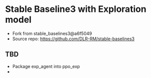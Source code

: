 # Stable Baseline3 with Exploration model
- Fork from stable_baselines3@a6f5049
- Source repo: https://github.com/DLR-RM/stable-baselines3

## TBD
- Package exp_agent into ppo_exp
- 


